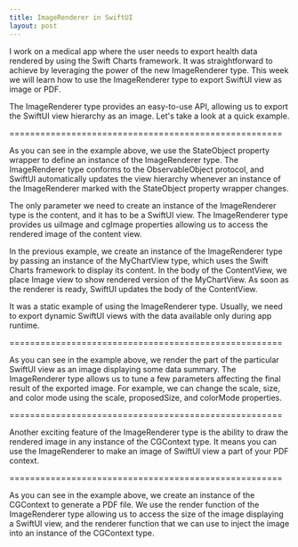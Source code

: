 ```yaml
---
title: ImageRenderer in SwiftUI 
layout: post
---
```


I work on a medical app where the user needs to export health data rendered by using the Swift Charts framework. It was straightforward to achieve by leveraging the power of the new ImageRenderer type. This week we will learn how to use the ImageRenderer type to export SwiftUI view as image or PDF.

The ImageRenderer type provides an easy-to-use API, allowing us to export the SwiftUI view hierarchy as an image. Let's take a look at a quick example.

=====================================================

As you can see in the example above, we use the StateObject property wrapper to define an instance of the ImageRenderer type. The ImageRenderer type conforms to the ObservableObject protocol, and SwiftUI automatically updates the view hierarchy whenever an instance of the ImageRenderer marked with the StateObject property wrapper changes.

The only parameter we need to create an instance of the ImageRenderer type is the content, and it has to be a SwiftUI view. The ImageRenderer type provides us uiImage and cgImage properties allowing us to access the rendered image of the content view.

In the previous example, we create an instance of the ImageRenderer type by passing an instance of the MyChartView type, which uses the Swift Charts framework to display its content. In the body of the ContentView, we place Image view to show rendered version of the MyChartView. As soon as the renderer is ready, SwiftUI updates the body of the ContentView.

It was a static example of using the ImageRenderer type. Usually, we need to export dynamic SwiftUI views with the data available only during app runtime.

=====================================================

As you can see in the example above, we render the part of the particular SwiftUI view as an image displaying some data summary. The ImageRenderer type allows us to tune a few parameters affecting the final result of the exported image. For example, we can change the scale, size, and color mode using the scale, proposedSize, and colorMode properties.

=====================================================

Another exciting feature of the ImageRenderer type is the ability to draw the rendered image in any instance of the CGContext type. It means you can use the ImageRenderer to make an image of SwiftUI view a part of your PDF context.

=====================================================

As you can see in the example above, we create an instance of the CGContext to generate a PDF file. We use the render function of the ImageRenderer type allowing us to access the size of the image displaying a SwiftUI view, and the renderer function that we can use to inject the image into an instance of the CGContext type.
